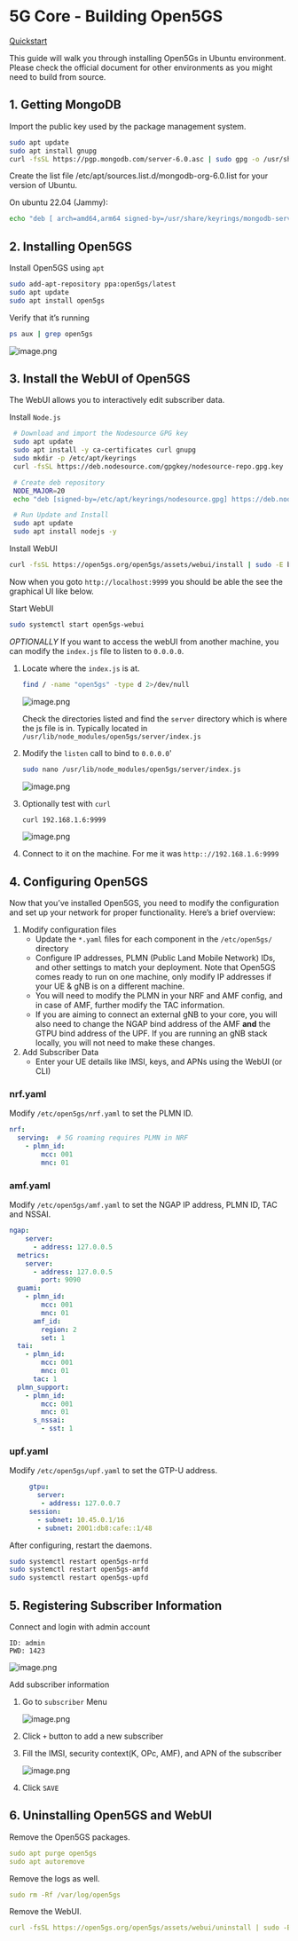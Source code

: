 # 5G Core - Building Open5GS

[Quickstart](https://open5gs.org/open5gs/docs/guide/01-quickstart/)

This guide will walk you through installing Open5Gs in Ubuntu environment. Please check the official document for other environments as you might need to build from source.

## 1. Getting MongoDB

Import the public key used by the package management system.

```bash
sudo apt update
sudo apt install gnupg
curl -fsSL https://pgp.mongodb.com/server-6.0.asc | sudo gpg -o /usr/share/keyrings/mongodb-server-6.0.gpg --dearmor
```

Create the list file /etc/apt/sources.list.d/mongodb-org-6.0.list for your version of Ubuntu.

On ubuntu 22.04 (Jammy):

```bash
echo "deb [ arch=amd64,arm64 signed-by=/usr/share/keyrings/mongodb-server-6.0.gpg] https://repo.mongodb.org/apt/ubuntu jammy/mongodb-org/6.0 multiverse" | sudo tee /etc/apt/sources.list.d/mongodb-org-6.0.list
```

## 2. Installing Open5GS

Install Open5GS using `apt`

```bash
sudo add-apt-repository ppa:open5gs/latest
sudo apt update
sudo apt install open5gs
```

Verify that it’s running

```bash
ps aux | grep open5gs
```

![image.png](5G%20Core%20-%20Building%20Open5GS%2017e011ff45b98048a6aff1a15e6d60a5/image.png)

## 3. Install the WebUI of Open5GS

The WebUI allows you to interactively edit subscriber data. 

Install `Node.js`

```bash
 # Download and import the Nodesource GPG key
 sudo apt update
 sudo apt install -y ca-certificates curl gnupg
 sudo mkdir -p /etc/apt/keyrings
 curl -fsSL https://deb.nodesource.com/gpgkey/nodesource-repo.gpg.key | sudo gpg --dearmor -o /etc/apt/keyrings/nodesource.gpg

 # Create deb repository
 NODE_MAJOR=20
 echo "deb [signed-by=/etc/apt/keyrings/nodesource.gpg] https://deb.nodesource.com/node_$NODE_MAJOR.x nodistro main" | sudo tee /etc/apt/sources.list.d/nodesource.list

 # Run Update and Install
 sudo apt update
 sudo apt install nodejs -y
```

Install WebUI

```bash
curl -fsSL https://open5gs.org/open5gs/assets/webui/install | sudo -E bash -
```

Now when you goto `http://localhost:9999`  you should be able the see the graphical UI like below.

Start WebUI

```bash
sudo systemctl start open5gs-webui
```

*OPTIONALLY* If you want to access the webUI from another machine, you can modify the `index.js` file to listen to `0.0.0.0`.

1. Locate where the `index.js` is at. 
    
    ```bash
    find / -name "open5gs" -type d 2>/dev/null
    ```
    
    ![image.png](5G%20Core%20-%20Building%20Open5GS%2017e011ff45b98048a6aff1a15e6d60a5/image%201.png)
    
    Check the directories listed and find the `server` directory which is where the js file is in. Typically located in `/usr/lib/node_modules/open5gs/server/index.js`
    
2. Modify the `listen` call to bind to `0.0.0.0`'
    
    ```bash
    sudo nano /usr/lib/node_modules/open5gs/server/index.js
    ```
    
    ![image.png](5G%20Core%20-%20Building%20Open5GS%2017e011ff45b98048a6aff1a15e6d60a5/image%202.png)
    
3. Optionally test with `curl`
    
    ```bash
    curl 192.168.1.6:9999
    ```
    
    ![image.png](5G%20Core%20-%20Building%20Open5GS%2017e011ff45b98048a6aff1a15e6d60a5/image%203.png)
    
4. Connect to it on the machine. For me it was `http:://192.168.1.6:9999`

## 4. Configuring Open5GS

Now that you’ve installed Open5GS, you need to modify the configuration and set up your network for proper functionality. Here’s a brief overview:

1. Modify configuration files
    - Update the `*.yaml` files for each component in the `/etc/open5gs/` directory
    - Configure IP addresses, PLMN (Public Land Mobile Network) IDs, and other settings to match your deployment. Note that Open5GS comes ready to run on one machine, only modify IP addresses if your UE & gNB is on a different machine.
    - You will need to modify the PLMN in your NRF and AMF config, and in case of AMF, further modify the TAC information.
    - If you are aiming to connect an external gNB to your core, you will also need to change the NGAP bind address of the AMF **and** the GTPU bind address of the UPF. If you are running an gNB stack locally, you will not need to make these changes.
2. Add Subscriber Data
    - Enter your UE details like IMSI, keys, and APNs using the WebUI (or CLI)

### nrf.yaml

Modify `/etc/open5gs/nrf.yaml` to set the PLMN ID.

```yaml
nrf:
  serving:  # 5G roaming requires PLMN in NRF
    - plmn_id:
        mcc: 001
        mnc: 01
```

### amf.yaml

Modify `/etc/open5gs/amf.yaml` to set the NGAP IP address, PLMN ID, TAC and NSSAI.

```yaml
ngap:
    server:
      - address: 127.0.0.5
  metrics:
    server:
      - address: 127.0.0.5
        port: 9090
  guami:
    - plmn_id:
        mcc: 001
        mnc: 01
      amf_id:
        region: 2
        set: 1
  tai:
    - plmn_id:
        mcc: 001
        mnc: 01
      tac: 1
  plmn_support:
    - plmn_id:
        mcc: 001
        mnc: 01
      s_nssai:
        - sst: 1

```

### upf.yaml

Modify `/etc/open5gs/upf.yaml` to set the GTP-U address.

```yaml
     gtpu:
       server:
        - address: 127.0.0.7
     session:
       - subnet: 10.45.0.1/16
       - subnet: 2001:db8:cafe::1/48
```

After configuring, restart the daemons.

```bash
sudo systemctl restart open5gs-nrfd
sudo systemctl restart open5gs-amfd
sudo systemctl restart open5gs-upfd
```

## 5. Registering Subscriber Information

Connect and login with admin account

```
ID: admin
PWD: 1423
```

![image.png](5G%20Core%20-%20Building%20Open5GS%2017e011ff45b98048a6aff1a15e6d60a5/image%204.png)

Add subscriber information

1. Go to `subscriber` Menu
    
    ![image.png](5G%20Core%20-%20Building%20Open5GS%2017e011ff45b98048a6aff1a15e6d60a5/image%205.png)
    
2. Click `+` button to add a new subscriber
    
    
3. Fill the IMSI, security context(K, OPc, AMF), and APN of the subscriber
    
    ![image.png](5G%20Core%20-%20Building%20Open5GS%2017e011ff45b98048a6aff1a15e6d60a5/image%206.png)
    
4. Click `SAVE` 

## 6. Uninstalling Open5GS and WebUI

Remove the Open5GS packages.

```yaml
sudo apt purge open5gs
sudo apt autoremove
```

Remove the logs as well.

```yaml
sudo rm -Rf /var/log/open5gs
```

Remove the WebUI.

```yaml
curl -fsSL https://open5gs.org/open5gs/assets/webui/uninstall | sudo -E bash -
```